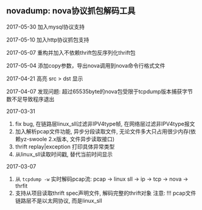 ## novadump: nova协议抓包解码工具

2017-05-30
加入mysql协议支持

2017-05-10
加入http协议抓包支持

2017-05-07
重构并加入不依赖thrift包反序列化thrift包

2017-05-04
添加copy参数，导出nova调用到nova命令行格式文件

2017-04-21
高亮 src > dst 显示

2017-04-07
发现问题: 超过65535byte的nova包受限于tcpdump版本捕获字节数不足导致程序退出

2017-03-31
1. fix bug, 在链路层linux_sll过滤非IPV4type帧, 在网络层过滤非IPV4type报文
2. 加入解析pcap文件功能, 异步分段读取文件, 无论文件多大只占用很少内存(依赖yz-swoole 2.x版本, 文件异步读取接口)
3. thrift replay|exception 打印具体异常类型
4. 从linux_sll读取时间戳, 替代当前时间显示

2017-03-07
1. 从 `tcpdump -w` 实时解码pcap流: pcap -> linux sll -> ip -> tcp -> nova -> thrfit
2. 支持从项目读取thrift spec声明文件, 解码完整的thrift对象
注意: !!! pcap文件 链路层不是以太网协议, 而是linux_sll